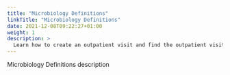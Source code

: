 ```yaml
---
title: "Microbiology Definitions"
linkTitle: "Microbiology Definitions"
date: 2021-12-08T09:22:27+01:00
weight: 1
description: >
  Learn how to create an outpatient visit and find the outpatient visit created previously
---
```


Microbiology Definitions description
